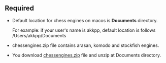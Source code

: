 ## Required

- Default location for chess engines on macos is <b>Documents</b> directory.

  For example: if your user's name is akkpp, default location is follows /Users/akkpp/Documents

- chessengines.zip file contains arasan, komodo and stockfish engines.

- You download [chessengines.zip](https://github.com/AKKPP/1.4.6-ChessCoin032-with-chess-engines/raw/main/chessengines/mac/chessengines.zip?download=) file and unzip at Documents directory.




